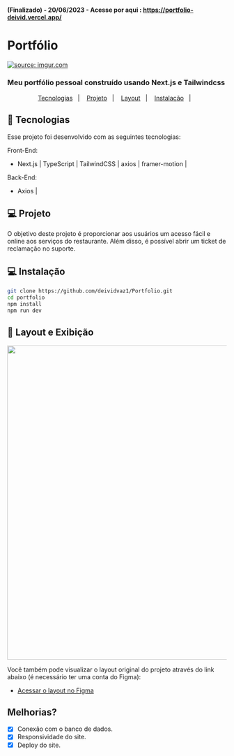 #### (Finalizado) - 20/06/2023 -  Acesse por aqui : https://portfolio-deivid.vercel.app/
# Portfólio
<a href="https://imgur.com/UGqCEh2"><img src="https://i.imgur.com/UGqCEh2.png" title="source: imgur.com" /></a>
### Meu portfólio pessoal construído usando Next.js e Tailwindcss


<p align="center">
  <a href="#-tecnologias">Tecnologias</a>&nbsp;&nbsp;&nbsp;|&nbsp;&nbsp;&nbsp;
  <a href="#-projeto">Projeto</a>&nbsp;&nbsp;&nbsp;|&nbsp;&nbsp;&nbsp;
  <a href="#-layout">Layout</a>&nbsp;&nbsp;&nbsp;|&nbsp;&nbsp;&nbsp;
  <a href="#-Instalação">Instalação</a>&nbsp;&nbsp;&nbsp;|&nbsp;&nbsp;&nbsp;
</p>


## 🚀 Tecnologias

Esse projeto foi desenvolvido com as seguintes tecnologias:

Front-End:
- Next.js | TypeScript | TailwindCSS | axios | framer-motion |

Back-End:
- Axios |

## 💻 Projeto

O objetivo deste projeto é proporcionar aos usuários um acesso fácil e online aos serviços do restaurante. Além disso, é possível abrir um ticket de reclamação no suporte.


## 💻 Instalação

```bash
git clone https://github.com/deividvaz1/Portfolio.git
cd portfolio
npm install
npm run dev
```

## 🔖 Layout e Exibição

<div align="center">
<img src="/assets/Layout-video.gif" width="1920" height="720">
</div>


Você também pode visualizar o layout original do projeto através do link abaixo (é necessário ter uma conta do Figma):

- [Acessar o layout no Figma](https://www.figma.com/proto/WDMuiSJ5NKkmZU4O3UEvvc/restaurant-landing-page-(Community)?node-id=1-2125)

## Melhorias?
- [x] Conexão com o banco de dados.
- [x] Responsividade do site.
- [x] Deploy do site.
